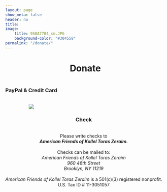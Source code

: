 ```yaml
---
layout: page
show_meta: false
header: no
title: 
image:
    title: 9S8A7784_sm.JPG
    background-color: "#304558"
permalink: "/donate/"
---
```

<div style="text-align:center">
  <h1>Donate</h1>
</div>
<div class="row">
  <div class="large-6 columns">
    <div style="text-align:center">
      <h3>PayPal & Credit Card</h3>
      <br>
        <a href="https://www.paypal.com/us/fundraiser/charity/1338901" target="_blank"><img src="https://toraszeraim.org/images/button-PayPal-donate.png"/></a>
    </div>
  </div>
  <div class="large-6 columns">
    <div style="text-align:center">
      <h3>Check</h3>
      <br>
      Please write checks to<br>
      <strong><em>American Friends of Kollel Toras Zeraim.</em></strong>
      <br><br>
      Checks can be mailed to:
      <br>
      <em>American Friends of Kollel Toras Zeraim<br>
      960 46th Street<br>
      Brooklyn, NY 11219</em>
      <br><br>
      <em>American Friends of Kollel Toras Zeraim</em> is a 501(c)(3) registered nonprofit.<br>
U.S. Tax ID # 11-3051057
    </div>
  </div>
</div>
